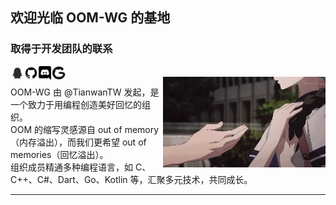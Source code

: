 ## 欢迎光临 OOM-WG 的基地

### 取得于开发团队的联系

<a href="https://qq.yumeyuka.plus">
  <img align="left" alt="QQ" width="22px" src="../icon/QQ.png" />
</a>
<a href="https://github.com/OOM-WG">
  <img align="left" alt="GitHub" width="22px" src="../icon/github.png" />
</a>
<a href="https://github.com/OOM-WG">
  <img align="left" alt="discord" width="22px" src="../icon/discord.png" />
</a>
<a href="https://gitcode.com/OOM-WG">
  <img align="left" alt="gitcode" width="22px" src="../icon/plane-gitcodeai.png" />
</a>
<br />

<img align="right" alt="GIF" src="../img/Yume.webp" width="260px" />


OOM-WG 由 @TianwanTW 发起，是一个致力于用编程创造美好回忆的组织。<br>
OOM 的缩写灵感源自 out of memory（内存溢出），而我们更希望 out of memories（回忆溢出）。<br>
组织成员精通多种编程语言，如 C、C++、C#、Dart、Go、Kotlin 等，汇聚多元技术，共同成长。

---
